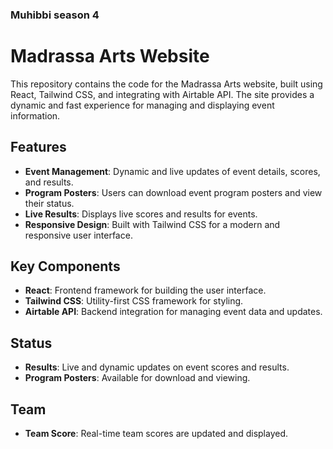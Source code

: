 ### Muhibbi season 4
# Madrassa Arts Website

This repository contains the code for the Madrassa Arts website, built using React, Tailwind CSS, and integrating with Airtable API. The site provides a dynamic and fast experience for managing and displaying event information.

## Features

- **Event Management**: Dynamic and live updates of event details, scores, and results.
- **Program Posters**: Users can download event program posters and view their status.
- **Live Results**: Displays live scores and results for events.
- **Responsive Design**: Built with Tailwind CSS for a modern and responsive user interface.

## Key Components

- **React**: Frontend framework for building the user interface.
- **Tailwind CSS**: Utility-first CSS framework for styling.
- **Airtable API**: Backend integration for managing event data and updates.

## Status

- **Results**: Live and dynamic updates on event scores and results.
- **Program Posters**: Available for download and viewing.

## Team

- **Team Score**: Real-time team scores are updated and displayed.



